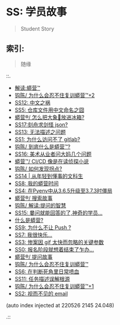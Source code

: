 # SS: 学员故事
> Student Story

## 索引:
> 随缘

::.

- [ 解读:蟒营™](191214-Shankai-4py-Whats101.md)
- [ 钩陈/ 为什么会忍不住复训蟒营™+2](200429-ZoomQuiet-OldTouch-why-re101camp2.md)
- [ SS12: 中文之祸](191108-chinese-chaos.md)
- [ SS5: 仓库文件用中文命名之囧](190815-uri-anti-chinese.md)
- [ 蟒营®/ 怎么把大象🐘放进冰箱?](200528-ZoomQuiet-7py-elephant.md)
- [ SS17:刻舟求剑怪 json?](191220-SS17-3py-cannot-find-sword-openIssueCount.md)
- [ SS13: 无法描述之问题](191109-2py-chaos-ask.md)
- [ SS1: 为什么访问不了 gitlab?](190714-SS1-ie-err.md)
- [ 钩陈/ 到底什么是蟒营™?](200429-ZoomQuiet-OldTouch-what101camp.md)
- [ SS16: 美术从业者问大妈几个问题](191210-SS16-2py-dama-ask.md)
- [ 蟒营™/ CI/CD 像是在读侦探小说](200527-ZoomQuiet-7py-cicd.md)
- [ 钩陈/ 如何发现拐点?](200429-ZoomQuiet-OldTouch-how4humm.md)
- [ SS14 | 从年轻到懂事的文科生](191115-SS14-datetime-from-young-2grownup.md)
- [ SS8: 我的蟒营时间](190914-jy-time-story.md)
- [ SS4: 在Pyenv中从3.6.5升级至3.7.3时僵局](190815-block-pyenv373.md)
- [ 蟒营®/ 搜索故事](200831-12py-how2search.md)
- [ 钩陈/ 解读:提问的智慧](200503-ZoomQuiet-OldTouch-H2AQ.md)
- [ SS15: 嘦问就能回答的了,神奇的学员...](191124-SS15-2py-py2-3-try.md)
- [ 什么是蟒营?](200414-Shankai-5py-Whats101.md)
- [ SS9: 为什么不让 Push ?](190920-why-cant-push.md)
- [ SS7: 我很快乐...](190912-i-am-happy.md)
- [ SS3: 惨案因 gif 太快而忽略的关键参数](190811-SS3-gif-project-id.md)
- [ SS0: 报名阶段就想着结束了乍办...](190713-SS0-after101camp.md)
- [ 蟒营®/ 提问故事](200831-12py-how2ask.md)
- [ 钩陈/ 为什么会忍不住复训蟒营™](200429-ZoomQuiet-OldTouch-why-re101camp.md)
- [ SS6: 在判断死角里日常喷血](190818-auto-list2str.md)
- [ SS11: 任务描述误解根源](191108-chaos-tasks.md)
- [ 钩陈/ 为什么会忍不住复训蟒营™+1](200429-ZoomQuiet-OldTouch-why-re101camp1.md)
- [ SS2: 视而不见的 email](190724-SS2-email-and.md)

(auto index injected at 220526 2145 24.048) 

.::



